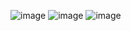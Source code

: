 ![image](https://user-images.githubusercontent.com/46706194/147132990-96d28d96-f439-4f1e-ac47-ed123a21b253.png)
![image](https://user-images.githubusercontent.com/46706194/147133034-b4e4ea94-5297-4cc2-93c6-9ca0eb3bed7b.png)
![image](https://user-images.githubusercontent.com/46706194/147133091-01711824-da66-4d6b-aed0-68aad67af79c.png)
